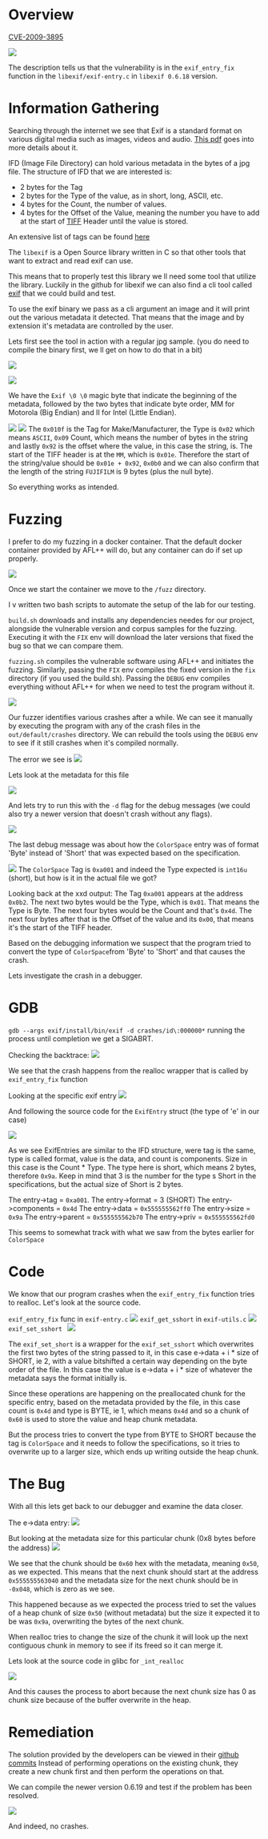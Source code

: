 # Overview
[CVE-2009-3895](https://nvd.nist.gov/vuln/detail/CVE-2009-3895)

![](attachments/20241130224322.png)

The description tells us that the vulnerability is in the `exif_entry_fix` function in the `libexif/exif-entry.c` in `libexif 0.6.18` version.

# Information Gathering
Searching through the internet we see that Exif is a standard format on various digital media such as images, videos and audio. [This pdf](https://exiv2.org/Exif2-2.PDF) goes into more details about it.

IFD (Image File Directory) can hold various metadata in the bytes of a jpg file.
The structure of IFD that we are interested is:
- 2 bytes for the Tag
- 2 bytes for the Type of the value, as in short, long, ASCII, etc.
- 4 bytes for the Count, the number of values.
- 4 bytes for the Offset of the Value, meaning the number you have to add at the start of [TIFF](https://en.m.wikipedia.org/wiki/TIFF) Header until the value is stored. 

An extensive list of tags can be found [here](https://exiftool.org/TagNames/EXIF.html)

The `libexif` is a Open Source library written in C so that other tools that want to extract and read exif can use.

This means that to properly test this library we ll need some tool that utilize the library.
Luckily in the github for libexif we can also find a cli tool called [exif](https://github.com/libexif/exif) that we could build and test.

To use the exif binary we pass as a cli argument an image and it will print out the various metadata it detected.
That means that the image and by extension it's metadata are controlled by the user.

Lets first see the tool in action with a regular jpg sample. (you do need to compile the binary first, we ll get on how to do that in a bit)

![](attachments/20241130231053.png)

![](attachments/20241130231116.png)

We have the `Exif \0 \0` magic byte that indicate the beginning of the metadata, followed by the two bytes that indicate byte order, MM for Motorola (Big Endian) and II for Intel (Little Endian).

![](attachments/20241130092622.png)
![](attachments/20241130232045.png)
The `0x010f` is the Tag for Make/Manufacturer, the Type is `0x02` which means `ASCII`, `0x09` Count, which means the number of bytes in the string and lastly `0x92` is the offset where the value, in this case the string, is.
The start of the TIFF header is at the `MM`, which is `0x01e`.
Therefore the start of the string/value should be `0x01e + 0x92`, `0x0b0` and we can also confirm that the length of the string `FUJIFILM` is 9 bytes (plus the null byte).

So everything works as intended.

# Fuzzing
I prefer to do my fuzzing in a docker container.
That the default docker container provided by AFL++ will do, but any container can do if set up properly.

![](attachments/20241130104945.png)

Once we start the container we move to the `/fuzz` directory.

I v written two bash scripts to automate the setup of the lab for our testing.

`build.sh` downloads and installs any dependencies needes for our project, alongside the vulnerable version and corpus samples for the fuzzing.
Executing it with the `FIX` env will download the later versions that fixed the bug so that we can compare them.

`fuzzing.sh` compiles the vulnerable software using AFL++ and initiates the fuzzing.
Similarly, passing the `FIX` env compiles the fixed version in the `fix` directory (if you used the build.sh).
Passing the `DEBUG` env compiles everything without AFL++ for when we need to test the program without it.

![](attachments/20241130105214.png)

Our fuzzer identifies various crashes after a while. We can see it manually by executing the program with any of the crash files in the `out/default/crashes` directory.
We can rebuild the tools using the `DEBUG` env to see if it still crashes when it's compiled normally.

The error we see is
![](attachments/20241130101933.png)

Lets look at the metadata for this file

![](attachments/20241130232918.png)

And lets try to run this with the `-d` flag for the debug messages (we could also try a newer version that doesn't crash without any flags).

![](attachments/20241201165855.png)

The last debug message was about how the `ColorSpace` entry was of format 'Byte' instead of 'Short' that was expected based on the specification.

![](attachments/20241130094552.png)
The `ColorSpace` Tag is `0xa001` and indeed the Type expected is `int16u` (short), but how is it in the actual file we got?

Looking back at the xxd output:
The Tag `0xa001` appears at the address `0x0b2`.
The next two bytes would be the Type, which is `0x01`. That means the Type is Byte.
The next four bytes would be the Count and that's `0x4d`.
The next four bytes after that is the Offset of the value and its `0x00`, that means it's the start of the TIFF header.

Based on the debugging information we suspect that the program tried to convert the type of `ColorSpace`from 'Byte' to 'Short' and that causes the crash.

Lets investigate the crash in a debugger.

# GDB
`gdb --args exif/install/bin/exif -d crashes/id\:000000*`
running the process until completion we get a SIGABRT.

Checking the backtrace:
![](attachments/20241130095627.png)

We see that the crash happens from the realloc wrapper that is called by `exif_entry_fix` function

Looking at the specific exif entry
![](attachments/20241130095823.png)

And following the source code for the `ExifEntry` struct (the type of 'e' in our case)

![](attachments/20241130101357.png)

As we see ExifEntries are similar to the IFD structure, were tag is the same, type is called format, value is the data, and count is components.
Size in this case is the Count * Type.
The type here is short, which means 2 bytes, therefore `0x9a`.
Keep in mind that 3 is the number for the type s
Short in the specifications, but the actual size of Short is 2 bytes.

The entry->tag = `0xa001`.
The entry->format = 3 (SHORT)
The entry->components = `0x4d`
The entry->data = `0x555555562ff0`
The entry->size = `0x9a`
The entry->parent = `0x555555562b70`
The entry->priv = `0x555555562fd0`

This seems to somewhat track with what we saw from the bytes earlier for `ColorSpace`


# Code

We know that our program crashes when the `exif_entry_fix` function tries to realloc.
Let's look at the source code.

`exif_entry_fix` func in `exif-entry.c`
![](attachments/20241130105957.png)
`exif_get_sshort` in `exif-utils.c`
![](attachments/20241130225434.png)
`exif_set_sshort `
![](attachments/20241130225458.png)

The `exif_set_short` is a wrapper for the `exif_set_sshort` which overwrites the first two bytes of the string passed to it, in this case e->data + i * size of SHORT, ie 2, with a value bitshifted a certain way depending on the byte order of the file. 
In this case the value is e->data + i * size of whatever the metadata says the format initially is.

Since these operations are happening on the preallocated chunk for the specific entry, based on the metadata provided by the file, in this case count is `0x4d` and type is BYTE, ie 1, which means `0x4d` and so a chunk of` 0x60` is used to store the value and heap chunk metadata.

But the process tries to convert the type from BYTE to SHORT because the tag is `ColorSpace` and it needs to follow the specifications, so it tries to overwrite up to a larger size, which ends up writing outside the heap chunk.

# The Bug
With all this lets get back to our debugger and examine the data closer.

The e->data entry:
![](attachments/20241130095931.png)

But looking at the metadata size for this particular chunk (0x8 bytes before the address)
![](attachments/20241130100007.png)

We see that the chunk should be `0x60` hex with the metadata, meaning `0x50`, as we expected. This means that the next chunk should start at the address `0x555555563040` and the metadata size for the next chunk should be in `-0x048`, which is zero as we see.

This happened because as we expected the process tried to set the values of a heap chunk of size `0x50` (without metadata) but the size it expected it to be was `0x9a`, overwriting the bytes of the next chunk.

When realloc tries to change the size of the chunk it will look up the next contiguous chunk in memory to see if its freed so it can merge it.

Lets look at the source code in glibc for `_int_realloc`

![](attachments/20241130101810.png)

And this causes the process to abort because the next chunk size has 0 as chunk size because of the buffer overwrite in the heap.

# Remediation

The solution provided by the developers can be viewed in their [github commits](https://github.com/libexif/libexif/commit/ababc4a76457a3bab7f256cab9d7159fd4e25f90)
Instead of performing operations on the existing chunk, they create a new chunk first and then perform the operations on that.

We can compile the newer version 0.6.19 and test if the problem has been resolved.

![](attachments/20241130235046.png)

And indeed, no crashes. 